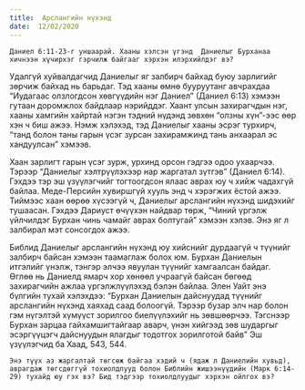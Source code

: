 ```yaml
---
title:  Арслангийн нүхэнд
date:  12/02/2020
---
```


`Даниел 6:11-23-г уншаарай. Хааны хэлсэн үгэнд  Даниелыг Бурханаа хичнээн хүчирхэг гэрчилж байгааг хэрхэн илэрхийлдэг вэ?`

Удалгүй хуйвалдагчид Даниелыг яг залбирч байхад буюу зарлигийг зөрчиж байхад нь барьдаг. Тэд хааны өмнө бууруутанг авчрахдаа “Иудагаас олзлогдсон хөвгүүдийн нэг Даниел” (Даниел 6:13) хэмээн гутаан доромжлох байдлаар нэрийддэг. Хаант улсын захирагчдын нэг, хааны хамгийн хайртай нэгэн тэдний нүдэнд зөвхөн “олзны хүн”-ээс өөр хэн ч биш ажээ. Нэмж хэлэхэд, тэд Даниелыг хааны эсрэг турхирч, “танд болон таны гарын үсэг зурсан захирамжинд тань анхаарал эс хандуулсан” хэмээв.

Хаан зарлигт гарын үсэг зурж, урхинд орсон гэдгээ одоо ухаарчээ. Тэрээр “Даниелыг хэлтрүүлэхээр нар жаргатал зүтгэв” (Даниел 6:14). Гэхдээ тэр эш үзүүлэгчийг тогтоогдсон ялаас аврах юу ч хийж чадахгүй байлаа. Меде-Персийн хувиршгүй хууль энд ч хэрэгжих ёстой ажээ. Тиймээс хаан өөрөө хүсээгүй ч, Даниелыг арслангийн нүхэнд шидэхийг тушаасан. Гэхдээ Дариуст өчүүхэн найдвар төрж, “Чиний үргэлж үйлчилдэг Бурхан чинь чамайг аврах болтугай” хэмээн хэлэв. Энэ яг л залбирал мэт сонсогдох ажээ.

Библид Даниелыг арслангийн нүхэнд юу хийснийг дурдаагүй ч түүнийг залбирч байсан хэмээн таамаглаж болох юм. Бурхан Даниелын итгэлийг үнэлж, тэнгэр элчээ явуулан түүнийг хамгаалсан байдаг. Өглөө нь Даниелд ямарч хор хөнөөл учраагүй байсан бөгөөд захирагчийн ажлаа үргэлжлүүлэхэд бэлэн байлаа. Элен Уайт энэ бүлгийн тухай хэлэхдээ: “Бурхан Даниелын дайснуудад түүнийг арслангийн нүхэнд хаяхад саад болоогүй. Тэрээр бузар элч нар болон гэм нүгэлтэй хүмүүст зорилгоо биелүүлэхийг нь зөвшөөрчээ. Тэгснээр Бурхан зарцаа гайхамшигтайгаар аварч, үнэн хийгээд зөв шударгыг эсэргүүцэгч дайснуудын ялагдыг тодотгох зорилготой байв” Эш үзүүлэгчид ба Хаад, 543, 544.

`Энэ түүх аз жаргалтай төгсөж байгаа хэдий ч (ядаж л Даниелийн хувьд), аврагдаж төгсдөггүй тохиолдлууд болон Библийн жишээнүүдийн (Марк 6:14-29) тухайд юу гэх вэ? Бид тэдгээр тохиолдлуудыг хэрхэн ойлгох вэ?`